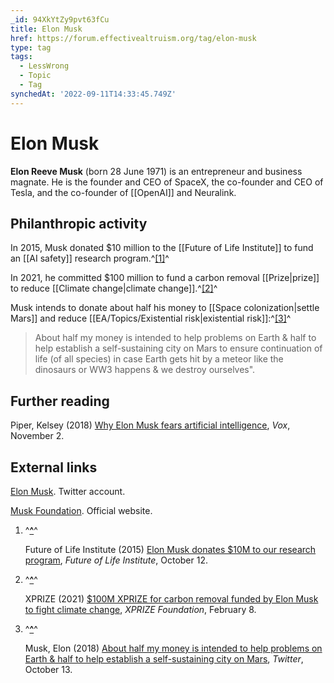 ```yaml
---
_id: 94XkYtZy9pvt63fCu
title: Elon Musk
href: https://forum.effectivealtruism.org/tag/elon-musk
type: tag
tags:
  - LessWrong
  - Topic
  - Tag
synchedAt: '2022-09-11T14:33:45.749Z'
---
```

# Elon Musk

**Elon Reeve Musk** (born 28 June 1971) is an entrepreneur and business magnate. He is the founder and CEO of SpaceX, the co-founder and CEO of Tesla, and the co-founder of [[OpenAI]] and Neuralink.

Philanthropic activity
----------------------

In 2015, Musk donated $10 million to the [[Future of Life Institute]] to fund an [[AI safety]] research program.^[\[1\]](#fn1jfedqn3myq)^

In 2021, he committed $100 million to fund a carbon removal [[Prize|prize]] to reduce [[Climate change|climate change]].^[\[2\]](#fn39aiqr5s7ib)^

Musk intends to donate about half his money to [[Space colonization|settle Mars]] and reduce [[EA/Topics/Existential risk|existential risk]]:^[\[3\]](#fn3wryedes4ij)^

> About half my money is intended to help problems on Earth & half to help establish a self-sustaining city on Mars to ensure continuation of life (of all species) in case Earth gets hit by a meteor like the dinosaurs or WW3 happens & we destroy ourselves".

Further reading
---------------

Piper, Kelsey (2018) [Why Elon Musk fears artificial intelligence](https://www.vox.com/future-perfect/2018/11/2/18053418/elon-musk-artificial-intelligence-google-deepmind-openai), *Vox*, November 2.

External links
--------------

[Elon Musk](https://twitter.com/elonmusk). Twitter account.

[Musk Foundation](http://www.muskfoundation.org/). Official website.

1.  ^**[^](#fnref1jfedqn3myq)**^
    
    Future of Life Institute (2015) [Elon Musk donates $10M to our research program](https://futureoflife.org/2015/01/22/elon-musk-donates-10m-to-our-research-program/), *Future of Life Institute*, October 12.
    
2.  ^**[^](#fnref39aiqr5s7ib)**^
    
    XPRIZE (2021) [$100M XPRIZE for carbon removal funded by Elon Musk to fight climate change](https://www.xprize.org/prizes/elonmusk/articles/100m-xprize-for-carbon-removal-funded-by-elon-musk-to-fight-climate-change), *XPRIZE Foundation*, February 8.
    
3.  ^**[^](#fnref3wryedes4ij)**^
    
    Musk, Elon (2018) [About half my money is intended to help problems on Earth & half to help establish a self-sustaining city on Mars](https://twitter.com/elonmusk/status/1050812486226599936), *Twitter*, October 13.